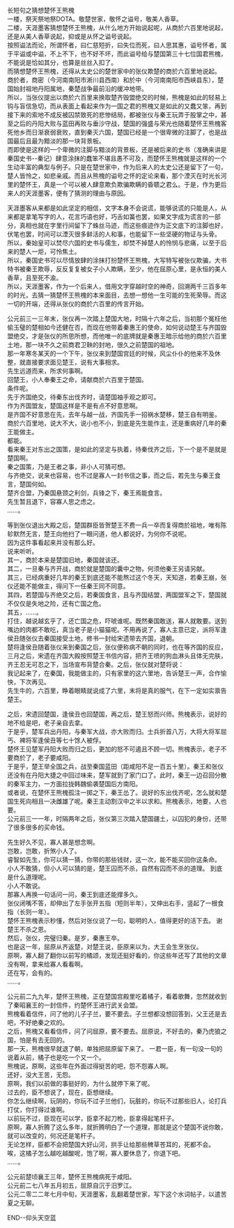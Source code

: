 长短句之猜想楚怀王熊槐  
一楼，祭天祭地祭DOTA。敬楚世家，敬怀之谥号，敬美人香草。  
二楼，天涯墨客猜想楚怀王熊槐，从什么地方开始说起呢，从商於六百里地说起，还是从美人香草说起，抑或是从怀之谥号说起。  
按照谥法而论，所谓怀者，曰仁慈短折，曰失位而死，曰人思其惠，谥号怀者，属于平谥或中谥，不上不下，也不好不坏，而此谥号给与楚国第三十七位国君熊槐，不能说是恰如其分，也算是丝丝入扣了。  
而猜想楚怀王熊槐，还得从太史公的楚世家中的张仪欺楚的商於六百里地说起。
商於者，商密（今河南南阳市淅川县西南）和於中（今河南南阳市西峡县东），楚国始封祖地丹阳属地，秦楚战争最前沿的缓冲地带。  
所以，当张仪提出以商於六百里来换取楚齐毁盟绝交的时候，熊槐是如此的轻易上钩与盲信急切，而从表面上看起来作为一国之君的熊槐又是如此的又蠢又笨，再到接下来的索地不成反被囚禁致死的悲惨结局，都被张仪与秦王玩弄于股掌之中，甚至之后的丹阳大败与蓝田再败与垂沙守战，楚国的强盛与荣光也随着楚怀王熊槐客死他乡而日渐衰弱衰败，直到秦灭六国，楚国已经是一个很卑微的注脚了，也是战国最后且最为黯淡的那一块背景板。  
而即使是这样的一个卑微的注脚与黯淡的背景板，还是被后来的史书（准确来讲是秦国史书--秦记）肆意涂抹的蠢笨不堪且愚不可及，而楚怀王熊槐就是这样的一个生动丰富的典型与例子。只是在楚世家中，作为后来人的太史公还是留下了一句，楚人皆怜之，如悲亲戚。而且从熊槐的谥号之怀的定论来看，那个湮灭在时光长河里的楚怀王，真是一个可以被人肆意欺负欺骗欺瞒的昏聩之君么。于是，作为更后来人的天涯墨客，便有了猜测的理由与原因。  

天涯墨客从来都是如此坚定的相信，文字本身不会说谎，能够说谎的只能是人，从来都是拿笔写字的人，花言巧语也好，巧舌如簧也罢，如果文字成为谎言的一部分，真相也就在字里行间留下了蛛丝马迹，而这些痕迹作为正文底下的注脚也好，伏笔也罢，时间可以湮灭很多鲜活的人和事，也能留下一些坚硬的物证与头骨。  
所以，秦始皇可以焚尽六国的史书与儒生，却焚不掉楚人的怜悯与悲痛，以至于后来的楚人一炬，可怜焦土。  
所以，秦国史书可以尽情放肆的涂抹打扮楚怀王熊槐，大写特写被张仪欺骗，大书特书被秦王欺辱，反反复复被女子小人欺瞒，至少，他在屈原心里，是永恒的美人香草，且至死不渝。  
所以，天涯墨客，作为一个后来人，借用文字穿越时空的神奇，回溯两千三百多年的时光，去猜一猜楚怀王熊槐的本来面目，去想一想他一生可能的生死荣辱。而这一切的开端，还得从张仪的商於六百里的传言开始。  

公元前三一三年末，张仪再一次踏上楚国大地，时隔十六年之后，当初那个冤枉他偷玉璧的楚相如今还健在否，而现在他带着秦惠王的使命，如何说动楚王与齐国毁盟绝交，才是张仪的所思所想，而他唯一的底牌就是秦惠王暗示给他的商於六百里土地，那一块不久之前商君卫鞅的封地，很久之前楚国的祖地。  
那一年寒冬某天的一个下午，张仪来到楚国宫廷的时候，风尘仆仆的他来不及休整，就直接要求面见楚王，说有大事相求。  
先生远道而来，所求何事啊。  
回楚王，小人奉秦王之命，请献商於六百里于楚国。  
条件呢。  
先于齐国绝交，待秦东出伐齐时，请楚国袖手观之即可。  
作为齐国盟友，楚国这样是不是有点不好意思啊。  
是齐国不好意思在先，去年与越一战，齐国先手一招祸水楚移，楚王自有明鉴。
商於六百里地，说大不大，说小也不小，到底是先生能作主，还是重病好几年的秦王能做主。  
都能。  
看来秦王对东出之国策，是如此的坚定与执着，待秦伐齐之后，下一个是不是就是楚国啊。  
秦之国策，乃是王者之事，非小人可猜可想。  
与齐绝交，说来也容易，也不过是寡人一封书信之事，而之后，若先生与秦王食言，楚国何如。  
楚齐合盟，乃秦国悬颈之利剑，兵锋之下，秦王焉能食言。  
先生暂且退下，容寡人思之虑之。  
……。

等到张仪退出大殿之后，楚国群臣皆贺楚王不费一兵一卒而复得商於祖地，唯有陈轸默然无言，楚王向他扫了一眼问道，他人都说好，为何你不说呢。  
因为这件事看起来并没有那么好。  
说来听听。  
其一，商於本来是楚国旧地，秦国就该还。  
其二，一旦秦与齐开战，商於就是楚国的囊中之物，何须他秦王另请另献。  
其三，已经病重好几年的秦王到底还能不能熬过这个冬天，天知道，若秦王崩，张仪还能不能做主，得问下一任秦王同不同意。  
其四，若楚国与齐绝交之后，若秦国食言，且与齐国结盟，两国盟军之下，楚国就不仅仅是失地之险，还有亡国之危。    
其五，……。  
打住，越说越玄乎了，还亡国之危，吓唬谁呢。既然秦国敢送，寡人就敢要。送到嘴边的肉都不敢吃，真当老子是小猫猫呢。不用再说了，寡人主意已定，派将军逢侯丑随张仪去秦国接受土地，修书一封给宋遗带去齐国，退朝。  
楚将逢侯丑随着张仪来到秦国之后，张仪便称病不朝的同时，也在等齐国的反应，三月之后，宋遗在齐国大殿按照楚王书信内容，把齐王喷的狗血淋头且体无完肤，齐王忍无可忍之下，当场宣布背楚合秦。之后，张仪就对楚将说：  
我记起来了，在秦国，我能做主的，只有家里的这六里地，告诉楚王一声，合作愉快，下次再见。  
先生牛的，六百里，睁着眼睛就说成了六里，末将是真的服气，在下一定如实禀告楚王。  

之后，宋遗回楚国，逢侯丑也回楚国，再之后，楚王怒而兴师。熊槐表示，说好的地不给是吧，老子亲自去拿。  
于是乎，楚军兵出丹阳，与秦军大战，亦大败而归。士兵折首八万，大将大将军屈丐、裨将军逢侯丑等七十馀人被俘。  
楚怀王见楚军丹阳大败而归之后，更加的怒不可遏且不顾一切。熊槐表示，老子不要商於了，老子要咸阳。  
于是乎，楚王举全国之兵，战至秦国蓝田（距咸阳不足一百五十里）。秦王和张仪还没有在丹阳大捷之中回过味来，楚军就到了家门口了。此时，秦王一边召回分散的秦军主力，一方面拉拢韩魏偷袭楚国后方南阳。  
或者说，在楚怀王熊槐孤注一掷之下，秦王怂了。说好的东出伐齐呢，怎么就和楚国生死向相且一决雌雄了呢。秦王主动割汉中之半以求和。熊槐表示，地要，人也要。  
公元前三一一年，时隔两年之后，张仪第三次踏入楚国疆土，以囚犯的身份，还带了很多很多的买命钱。  

先生好久不见，寡人甚是想念啊。  
岂敢，岂敢，折煞小人了。  
睿智如先生，你可以猜一猜，你带的那些钱财，这一次，能不能买回你这条命。
小人不敢猜，但小人可以猜的是，楚王囚而不杀，自然有囚而不杀的道理。
到底是什么道理呢。  
小人不敢说。  
那寡人再换一句话问一问，秦王到底还能撑多久。  
张仪闭嘴不答，却伸出了左手张开五指（短则半年），又伸出右手，竖起了一根食指（长则一年）。  
楚怀王熊槐表示秒懂，然后对张仪说了一句，聪明的人，值得更好的活下去。
谢楚王不杀之恩。  
然后，张仪，完璧归秦。是岁，秦惠王卒。  
也是这一年，屈原从齐返楚，对楚王说，臣原来以为，大王会生烹张仪。  
原啊，寡人翻了翻你以前写的橘颂，发现还挺好看的，你这些年还写了其他的文章没有啊，拿来给寡人看看啊。  
还在写，会有的。  
……。  

公元前二九九年，楚怀王熊槐，正在楚国宫殿里吃着橘子，看着歌舞，忽然就收到了秦昭襄王的一封信件，约楚怀王进行武关会盟。  
熊槐看着信件，问了他的儿子子兰，要不要去。子兰想都没想回答到，父王还是去吧，不好绝秦之欢的。  
之后，熊槐又看看信件，问了问屈原，要不要去。屈原说，不好去的，秦乃虎狼之国，怕是有去无回的。  
那一天，熊槐很早就退了朝，单独把屈原留下来了。 一君一臣，有一句没一句的说着从前，橘子也是吃一个又一个。  
熊槐说，原啊，这些年在外面过得挺苦的吧，怨不怨寡人啊。  
还好，没大王苦，无怨。  
原啊，我们以前做的事挺好的，为什么就停下来了呢。  
过去的，臣不想说了，现在，臣想继续。  
你怎么继续啊，玩阴的，你玩不过子兰他们，玩脏的，你玩不过那些旧人，论打兵打仗，你打得过谁啊。  
以前玩不过，臣现在可以学，臣拿不起刀枪，臣拿得起笔杆子。  
原啊，寡人折腾了这么多年，就折腾明白了一个道理，那就是这个楚国不说你敢，就可以改变的，何况还是笔杆子。  
无论怎样，臣都不会把楚国大好山河，拱手让给那些稗草苍耳的，死都不会。  
唉，这橘子怎么越吃越酸呢，饱了啊，寡人要休息了，你退下吧。  
……。  

公元前楚顷襄王三年，楚怀王熊槐病死于咸阳。  
公元前二七八年五月初五，屈原自沉于汨罗江。  
公元二零二二年七月中旬，天涯墨客，乱翻着楚世家，写下这个水词帖子，以遣苦夏之无聊。

END--仰头天空蓝
